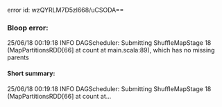 error id: wzQYRLM7D5zl668/uCSODA==
### Bloop error:

25/06/18 00:19:18 INFO DAGScheduler: Submitting ShuffleMapStage 18 (MapPartitionsRDD[66] at count at main.scala:89), which has no missing parents
#### Short summary: 

25/06/18 00:19:18 INFO DAGScheduler: Submitting ShuffleMapStage 18 (MapPartitionsRDD[66] at count at...